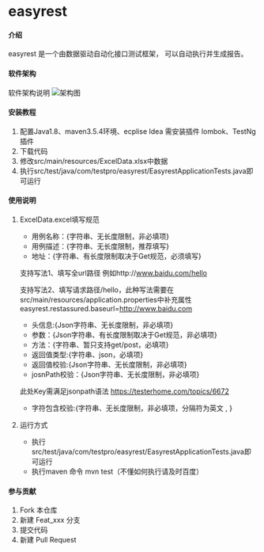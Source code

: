 # easyrest

#### 介绍
easyrest 是一个由数据驱动自动化接口测试框架，
可以自动执行并生成报告。


#### 软件架构
软件架构说明
![架构图](https://images.gitee.com/uploads/images/2018/1222/005032_565f5cfc_963880.png "core.png")



#### 安装教程

1. 配置Java1.8、maven3.5.4环境、ecplise Idea 需安装插件 lombok、TestNg插件
2. 下载代码
3. 修改src/main/resources/ExcelData.xlsx中数据
4. 执行src/test/java/com/testpro/easyrest/EasyrestApplicationTests.java即可运行

#### 使用说明

1. ExcelData.excel填写规范
    - 用例名称：{字符串、无长度限制，非必填项}
    - 用例描述：{字符串、无长度限制，推荐填写}
    - 地址：{字符串、有长度限制取决于Get规范，必须填写}

     支持写法1、填写全url路径 例如http://www.baidu.com/hello

     支持写法2、填写请求路径/hello，此种写法需要在src/main/resources/application.properties中补充属性easyrest.restassured.baseurl=http://www.baidu.com

    - 头信息:{Json字符串、无长度限制，非必填项}
    - 参数：{Json字符串、有长度限制取决于Get规范，非必填项}
    - 方法：{字符串、暂只支持get/post，必填项}
    - 返回值类型:{字符串、json，必填项}
    - 返回值校验:{Json字符串、无长度限制，非必填项}
    - josnPath校验：{Json字符串、无长度限制，非必填项}

     此处Key需满足jsonpath语法 https://testerhome.com/topics/6672

    - 字符包含校验:{字符串、无长度限制，非必填项，分隔符为英文 , }
2. 运行方式
     -  执行src/test/java/com/testpro/easyrest/EasyrestApplicationTests.java即可运行
     - 执行maven 命令 mvn test（不懂如何执行请及时百度）

#### 参与贡献

1. Fork 本仓库
2. 新建 Feat_xxx 分支
3. 提交代码
4. 新建 Pull Request
